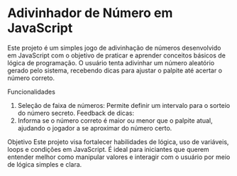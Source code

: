 # Adivinhador de Número em JavaScript
Este projeto é um simples jogo de adivinhação de números desenvolvido em JavaScript com o objetivo de praticar e aprender conceitos básicos de lógica de programação. O usuário tenta adivinhar um número aleatório gerado pelo sistema, recebendo dicas para ajustar o palpite até acertar o número correto.

Funcionalidades
1. Seleção de faixa de números: Permite definir um intervalo para o sorteio do número secreto.
Feedback de dicas:
2. Informa se o número correto é maior ou menor que o palpite atual, ajudando o jogador a se aproximar do número certo.

Objetivo
Este projeto visa fortalecer habilidades de lógica, uso de variáveis, loops e condições em JavaScript. É ideal para iniciantes que querem entender melhor como manipular valores e interagir com o usuário por meio de lógica simples e clara.
